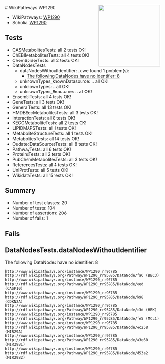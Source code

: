 <img style="float: right; width: 200px" src="https://upload.wikimedia.org/wikipedia/commons/thumb/8/83/Wplogo_with_text_500.png/640px-Wplogo_with_text_500.png" />
# WikiPathways WP1290

* WikiPathways: [WP1290](https://wikipathways.org/pathways/WP1290)
* Scholia: [WP1290](https://scholia.toolforge.org/wikipathways/WP1290)
## Tests
* CASMetabolitesTests: all 2 tests OK!
* ChEBIMetabolitesTests: all 4 tests OK!
* ChemSpiderTests: all 2 tests OK!
* DataNodesTests
    * dataNodesWithoutIdentifier: .x we found 1 problem(s):
        * [The following DataNodes have no identifier: 8](#d2d32fa7)
    * unknownTypes_knownDatasource: .. all OK!
    * unknownTypes: .. all OK!
    * unknownTypes_Reactome: .. all OK!
* EnsemblTests: all 4 tests OK!
* GeneTests: all 3 tests OK!
* GeneralTests: all 13 tests OK!
* HMDBSecMetabolitesTests: all 3 tests OK!
* InteractionTests: all 8 tests OK!
* KEGGMetaboliteTests: all 2 tests OK!
* LIPIDMAPSTests: all 1 tests OK!
* MetaboliteStructureTests: all 1 tests OK!
* MetabolitesTests: all 14 tests OK!
* OudatedDataSourcesTests: all 8 tests OK!
* PathwayTests: all 6 tests OK!
* ProteinsTests: all 2 tests OK!
* PubChemMetabolitesTests: all 3 tests OK!
* ReferencesTests: all 4 tests OK!
* UniProtTests: all 5 tests OK!
* WikidataTests: all 15 tests OK!


## Summary

* Number of test classes: 20
* Number of tests: 104
* Number of assertions: 208
* Number of fails: 1

## Fails

<a name="d2d32fa7" />

## DataNodesTests.dataNodesWithoutIdentifier

The following DataNodes have no identifier: 8
```
http://www.wikipathways.org/instance/WP1290_rr95785 http://rdf.wikipathways.org/Pathway/WP1290_rr95785/DataNode/fa6 (BBC3)
http://www.wikipathways.org/instance/WP1290_rr95785 http://rdf.wikipathways.org/Pathway/WP1290_rr95785/DataNode/eed (CASP10)
http://www.wikipathways.org/instance/WP1290_rr95785 http://rdf.wikipathways.org/Pathway/WP1290_rr95785/DataNode/b98 (CDKN2A)
http://www.wikipathways.org/instance/WP1290_rr95785 http://rdf.wikipathways.org/Pathway/WP1290_rr95785/DataNode/c3d (HRK)
http://www.wikipathways.org/instance/WP1290_rr95785 http://rdf.wikipathways.org/Pathway/WP1290_rr95785/DataNode/fe5 (MCL1)
http://www.wikipathways.org/instance/WP1290_rr95785 http://rdf.wikipathways.org/Pathway/WP1290_rr95785/DataNode/ec258 (MIR29A)
http://www.wikipathways.org/instance/WP1290_rr95785 http://rdf.wikipathways.org/Pathway/WP1290_rr95785/DataNode/a3e60 (MIR29B1)
http://www.wikipathways.org/instance/WP1290_rr95785 http://rdf.wikipathways.org/Pathway/WP1290_rr95785/DataNode/d53a2 (MIR29B2)
```

